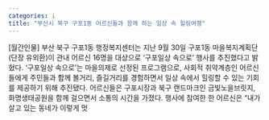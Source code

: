 ```yaml
---
categories: i
title: "부산시 북구 구포1동 어르신들과 함께 하는 일상 속 힐링여행"
---
```

[월간인물] 부산 북구 구포1동 행정복지센터는 지난 9월 30일 구포1동 마을복지계획단(단장 유외환)이 관내 어르신 16명을 대상으로 ‘구포일상 속으로’ 행사를 추진했다고 밝혔다. ‘구포일상 속으로’는 마을의제로 선정된 프로그램으로, 사회적 취약계층인 어르신들에게 주민들과 함께 볼거리, 즐길거리를 경험하면서 일상 속에서 힐링할 수 있는 기회를 제공하기 위해 추진됐다. 어르신들은 구포시장과 북구 랜드마크인 금빛노을브릿지, 화명생태공원을 함께 걸으면서 소통의 시간을 가졌다. 행사에 참여한 한 어르신은 “내가 살고 있는 동네가 이렇게 멋